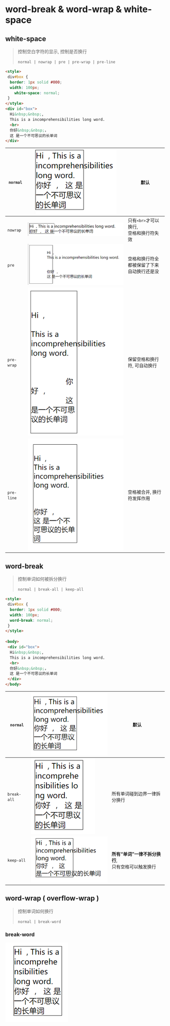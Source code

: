 # word-break & word-wrap & white-space

## white-space

> 控制空白字符的显示, 控制是否换行
>
> `normal | nowrap | pre | pre-wrap | pre-line`

```html
<style>
 div#box {
  border: 1px solid #000;
  width: 100px;
    white-space: normal;
 }
</style>
<div id="box">
  Hi&nbsp;&nbsp;,
  This is a incomprehensibilities long word.
  <br>
  你好&nbsp;&nbsp;，
  这 是一个不可思议的长单词
</div>
```

| `normal`   | ![](./.assets/image-20211209102306919-16390165906611.png) | 默认                                           |
| ---------- | ------------------------------------------------------------ | ---------------------------------------------- |
| `nowrap`   | ![](./.assets/image-20211209102458666.png) | 只有`<br>`才可以换行, <br>空格和换行符失效     |
| `pre`      | ![](./.assets/image-20211209102536365.png) | 空格和换行符全都被保留了下来<br>自动换行还是没 |
| `pre-wrap` | ![](./.assets/image-20211209102933032.png) | 保留空格和换行符, 可自动换行                   |
| `pre-line` | ![](./.assets/image-20211209103105521.png) | 空格被合并, 换行符发挥作用                     |

## word-break

> 控制单词如何被拆分换行
>
> `normal | break-all | keep-all`

```html
<style>
 div#box {
  border: 1px solid #000;
  width: 100px;
  word-break: normal;
 }
</style>

<body>
 <div id="box">
  Hi&nbsp;&nbsp;,
  This is a incomprehensibilities long word.
  <br>
  你好&nbsp;&nbsp;，
  这 是一个不可思议的长单词
 </div>
</body>
```

| `normal`    | ![](./.assets/image-20211209104047949-16390176505692.png) | 默认                                                   |
| ----------- | ------------------------------------------------------------ | ------------------------------------------------------ |
| `break-all` | ![](./.assets/image-20211209104132983.png) | 所有单词碰到边界一律拆分换行                           |
| `keep-all`  | ![](./.assets/image-20211209104246886.png) | __所有“单词”一律不拆分换行__, <br>只有空格可以触发换行 |

## word-wrap ( overflow-wrap )

> 控制单词如何换行
>
> `normal | break-word`

### break-word

![image-20211209104919825](./.assets/image-20211209104919825.png)
